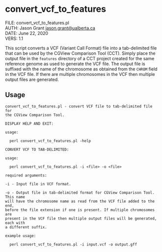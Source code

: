# convert\_vcf\_to\_features

FILE: convert\_vcf\_to\_features.pl  
AUTH: Jason Grant <jason.grant@ualberta.ca>  
DATE: June 22, 2020  
VERS: 1.1  

This script converts a VCF (Variant Call Format) file into a tab-delimited file that can be used by the CGView Comparison Tool (CCT). Simply place the output file in the `features` directory of a CCT project created for the same reference genome as used to generate the VCF file. The output file is suffixed with the name of the chromosome as obtained from the `CHROM` field in the VCF file. If there are multiple chromosomes in the VCF then multiple output files are generated. 

## Usage

```
convert_vcf_to_features.pl - convert VCF file to tab-delimited file for
the CGView Comparison Tool.

DISPLAY HELP AND EXIT:

usage:

  perl convert_vcf_to_features.pl -help

CONVERT VCF TO TAB-DELIMITED:

usage:

  perl convert_vcf_to_features.pl -i <file> -o <file>

required arguments:

-i - Input file in VCF format.

-o - Output file in tab-delimited format for CGView Comparison Tool. This name
will have the chromosome name as read from the VCF file added to the end,
before the file extension if one is present. If multiple chromosomes are
present in the VCF file then multiple output files will be generated, each with
a different suffix.

example usage:

  perl convert_vcf_to_features.pl -i input.vcf -o output.gff
```
